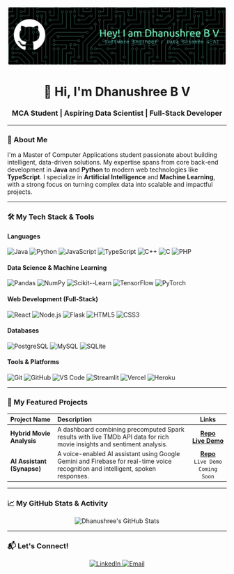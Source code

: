<p align="center">
  <img src="https://raw.githubusercontent.com/dhanu-bv/dhanu-bv/main/github-header-banner.png" alt="Dhanushree B V - Aspiring Data Scientist Banner">
</p>

<h1 align="center">👋 Hi, I'm Dhanushree B V</h1>
<h3 align="center">MCA Student | Aspiring Data Scientist | Full-Stack Developer</h3>

---

### 💼 About Me

I'm a Master of Computer Applications student passionate about building intelligent, data-driven solutions. My expertise spans from core back-end development in **Java** and **Python** to modern web technologies like **TypeScript**. I specialize in **Artificial Intelligence** and **Machine Learning**, with a strong focus on turning complex data into scalable and impactful projects.

---
### 🛠️ My Tech Stack & Tools

#### Languages
![Java](https://img.shields.io/badge/Java-ED8B00?style=for-the-badge&logo=openjdk&logoColor=white)
![Python](https://img.shields.io/badge/Python-3776AB?style=for-the-badge&logo=python&logoColor=white)
![JavaScript](https://img.shields.io/badge/JavaScript-F7DF1E?style=for-the-badge&logo=javascript&logoColor=black)
![TypeScript](https://img.shields.io/badge/TypeScript-3178C6?style=for-the-badge&logo=typescript&logoColor=white)
![C++](https://img.shields.io/badge/C%2B%2B-00599C?style=for-the-badge&logo=c%2B%2B&logoColor=white)
![C](https://img.shields.io/badge/C-A8B9CC?style=for-the-badge&logo=c&logoColor=white)
![PHP](https://img.shields.io/badge/PHP-777BB4?style=for-the-badge&logo=php&logoColor=white)

#### Data Science & Machine Learning
![Pandas](https://img.shields.io/badge/Pandas-150458?style=for-the-badge&logo=pandas&logoColor=white)
![NumPy](https://img.shields.io/badge/NumPy-013243?style=for-the-badge&logo=numpy&logoColor=white)
![Scikit--Learn](https://img.shields.io/badge/Scikit--Learn-F7931E?style=for-the-badge&logo=scikit-learn&logoColor=white)
![TensorFlow](https://img.shields.io/badge/TensorFlow-FF6F00?style=for-the-badge&logo=tensorflow&logoColor=white)
![PyTorch](https://img.shields.io/badge/PyTorch-EE4C2C?style=for-the-badge&logo=pytorch&logoColor=white)

#### Web Development (Full-Stack)
![React](https://img.shields.io/badge/React-61DAFB?style=for-the-badge&logo=react&logoColor=black)
![Node.js](https://img.shields.io/badge/Node.js-339933?style=for-the-badge&logo=nodedotjs&logoColor=white)
![Flask](https://img.shields.io/badge/Flask-000000?style=for-the-badge&logo=flask&logoColor=white)
![HTML5](https://img.shields.io/badge/HTML5-E34F26?style=for-the-badge&logo=html5&logoColor=white)
![CSS3](https://img.shields.io/badge/CSS3-1572B6?style=for-the-badge&logo=css3&logoColor=white)

#### Databases
![PostgreSQL](https://img.shields.io/badge/PostgreSQL-4169E1?style=for-the-badge&logo=postgresql&logoColor=white)
![MySQL](https://img.shields.io/badge/MySQL-4479A1?style=for-the-badge&logo=mysql&logoColor=white)
![SQLite](https://img.shields.io/badge/SQLite-003B57?style=for-the-badge&logo=sqlite&logoColor=white)

#### Tools & Platforms
![Git](https://img.shields.io/badge/Git-F05032?style=for-the-badge&logo=git&logoColor=white)
![GitHub](https://img.shields.io/badge/GitHub-181717?style=for-the-badge&logo=github&logoColor=white)
![VS Code](https://img.shields.io/badge/VS_Code-007ACC?style=for-the-badge&logo=visualstudiocode&logoColor=white)
![Streamlit](https://img.shields.io/badge/Streamlit-FF4B4B?style=for-the-badge&logo=streamlit&logoColor=white)
![Vercel](https://img.shields.io/badge/Vercel-000000?style=for-the-badge&logo=vercel&logoColor=white)
![Heroku](https://img.shields.io/badge/Heroku-430098?style=for-the-badge&logo=heroku&logoColor=white)

---

### 📂 My Featured Projects

| Project Name | Description | Links |
| :--- | :--- | :---: |
| **Hybrid Movie Analysis** | A dashboard combining precomputed Spark results with live TMDb API data for rich movie insights and sentiment analysis. | [**Repo**](https://github.com/dhanu-bv/hybrid-movie-analysis) <br> [**Live Demo**](https://hybrid-movie-analysis-fkzbng7lpr7ak2wxdyory5.streamlit.app/) |
| **AI Assistant (Synapse)** | A voice-enabled AI assistant using Google Gemini and Firebase for real-time voice recognition and intelligent, spoken responses. | [**Repo**](https://github.com/dhanu-bv/AI-Assistant) <br> `Live Demo Coming Soon` |

---

### 📈 My GitHub Stats & Activity

<p align="center">
  <img src="https://github-readme-stats.vercel.app/api?username=dhanu-bv&show_icons=true&count_private=true&theme=tokyonight" alt="Dhanushree's GitHub Stats">
</p>

---

### 📬 Let's Connect!

<p align="center">
<a href="https://www.linkedin.com/in/dhanushree-b-v-9041a9226/" target="_blank">
  <img src="https://img.shields.io/badge/LinkedIn-0077B5?style=for-the-badge&logo=linkedin&logoColor=white" alt="LinkedIn">
</a>
<a href="mailto:dhanubv592003@gmail.com" target="_blank">
  <img src="https://img.shields.io/badge/Email-D14836?style=for-the-badge&logo=gmail&logoColor=white" alt="Email">
</a>
</p>
